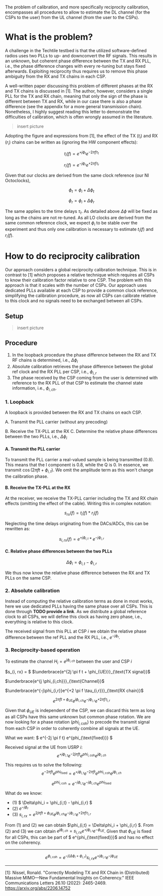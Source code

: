 The problem of calibration, and more specifically reciprocity calibration, encompasses all procedures to allow to estimate the DL channel (for the CSPs to the user) from the UL channel (from the user to the CSPs).

# What is the problem?

A challenge in the Techtile testbed is that the utilized software-defined radios uses two PLLs to up- and downconvert the RF signals. This results in an unknown, but coherent phase difference between the TX and RX PLL, i.e., the phase difference changes with every re-tuning but stays fixed afterwards.
Exploiting reciprocity thus requires us to remove this phase ambiguity from the RX and TX chains in each CSP.

A well-written paper discussing this problem of different phases at the RX and TX chains is discussed in [1]. The author, however, considers a single PLL for the TX and RX chain, meaning that only the sign of the phase is different between TX and RX, while in our case there is also a phase difference (see the appendix for a more general transmission chain).
Nonetheless, I highly suggest reading this letter to demonstrate the difficulties of calibration, which is often wrongly assumed in the literature. 

> insert picture

Adopting the figure and expressions from [1], the effect of the TX ($t_i$) and RX ($r_i$) chains can be written as (ignoring the HW component effects):

$$t_i(f) = e^{+j\phi_t}  e^{-2 \pi f \tau_t}$$

$$r_i(f) = e^{-j\phi_r}  e^{+2 \pi f \tau_r}$$

Given that our clocks are derived from the same clock reference (our NI Octoclocks), 

$$\phi_t = \phi_i + \Delta\phi_t$$

$$\phi_r = \phi_i + \Delta\phi_r$$

The same applies to the time delays $\tau_t$. As detailed above $\Delta\phi$ will be fixed as long as the chains are not re-tuned. As all LO clocks are derived from the same common reference clock, we expect $\phi_i$ to be stable over the experiment and thus only one calibration is necessary to estimate $t_i(f)$ and $r_i(f)$.


# How to do reciprocity calibration
Our approach considers a global reciprocity calibration technique. This is in contrast to [1] which proposes a relative technique which requires all CSPs to know their calibration factor relative to one CSP.
The problem with this approach is that it scales with the number of CSPs. Our approach uses dedicated PLLs available at each CSP to provide a common clock reference, simplifying the calibration procedure, as now all CSPs can calibrate relative to this clock and no signals need to be exchanged between all CSPs.

## Setup

> insert picture


## Procedure

1. In the loopback procedure the phase difference between the RX and TX RF chains is determined, i.e., $\Delta\phi_i$
2. Absolute calibration retrieves the phase difference between the global ref clock and the RX PLL per CSP, i.e., $\phi_{i,r}$
3. The phase received by the CSP coming from the user is determined with reference to the RX PLL of that CSP to estimate the channel state information, i.e.,  $\phi_{i,ch}$. 

### 1. Loopback

A loopback is provided between the RX and TX chains on each CSP. 

A. Transmit the PLL carrier (without any precoding)

B. Receive the TX-PLL at the RX
C. Determine the relative phase differences between the two PLLs, i.e., $\Delta\phi_i$

#### A. Transmit the PLL carrier

To transmit the PLL carrier a real-valued sample is being transmitted (0.8). This means that the I component is 0.8, while the Q is 0.
In essence, we transmit $\cos(2 \pi f t + \phi_{i,t})$. We omit the amplitude term as this won't change the calibration phase.

#### B. Receive the TX-PLL at the RX
At the receiver, we receive the TX-PLL carrier including the TX and RX chain effects (omitting the effect of the cable). Writing this in complex notation:

$$s_{rx}(f) = t_i(f) *  r_i(f)$$

Neglecting the time delays originating from the DACs/ADCs, this can be rewritten as:

$$s_{i,rx}(f) = e^{+j\phi_{i,t}} *  e^{-j\phi_{i,r}}$$

#### C. Relative phase differences between the two PLLs 

$$ \Delta\phi_i = \phi_{i,t} - \phi_{i,r} $$

We thus now know the relative phase difference between the RX and TX PLLs on the same CSP.

### 2. Absolute calibration

Instead of computing the relative calibration terms as done in most works, here we use dedicated PLLs having the same phase over all CSPs. This is done through **TODO provide a link**.
As we distribute a global reference clock to all CSPs, we will define this clock as having zero phase, i.e., everything is relative to this clock.

The received signal from this PLL at CSP $i$ we obtain the relative phase difference between the ref PLL and the RX PLL, i.e., $e^{-j\phi_r}$.

### 3. Reciprocity-based operation

To estimate the channel $H_i=e^{j \phi_{i,ch}}$ between the user and CSP $i$

$s_{i, rx} = $
$\underbrace{e^{2j \pi f t + \phi_{UE}}}_{\text{TX signal}}$ 

$\underbrace{e^{j \phi_{i,ch}}}_{\text{Channel}}$ 

$\underbrace{e^{-j\phi_{i,r}}e^{+2 \pi f \tau_{i,r}}}_{\text{RX chain}}$



 $$ e^{2 \pi f t + \phi_{UE}} e^{j \phi_{i,ch}} e^{-j\phi_{i,r}}e^{+2 \pi f \tau_{i,r}} $$


 Given that $\phi_{UE}$ is independent of the CSP, we can discard this term as long as all CSPs have this same unknown but common phase rotation.
We are now looking for a phase rotation ($phi_{i,\text{coh}}$) to precode the transmit signal from each CSP in order to coherently combine all signals at the UE.

What we want: $ e^{-2j \pi f t}  e^{phi_{\text{fixed}}} $

Received signal at the UE from USRP $i$: 
$$e^{+j\phi_{i,t}}  e^{-2j \pi f t} e^{phi_{i,\text{coh}}} e^{j \phi_{i,ch}}$$

This requires us to solve the following:
$$e^{-2 \pi f t}  e^{phi_{\text{fixed}}} = e^{+j\phi_{i,t}}  e^{-2 \pi f t} e^{phi_{i,\text{coh}}} e^{j \phi_{i,ch}}$$

$$ e^{phi_{i,\text{coh}}} = e^{-j\phi_{i,t}} e^{-j \phi_{i,ch}}  e^{phi_{\text{fixed}}} $$

What do we know:
- (1) $ \Delta\phi_i = \phi_{i,t} - \phi_{i,r} $
- (2) $e^{-j\phi_r}$
- (3) $s_{i, rx} = e^{2j \pi f t + \phi_{UE}} e^{j \phi_{i,ch}} e^{-j\phi_{i,r}}e^{+2 \pi f \tau_{i,r}}$

From (1) and (2) we can obtain $\phi_{i,t} = \Delta\phi_i + \phi_{i,r} $. From (2) and (3) we can obtain $e^{j \phi_{i,ch}}=s_{i, rx} e^{+j\phi_{i,r}} e^{-\phi_{UE}}$.
Given that $\phi_{UE}$ is fixed for all CSPs, this can be part of $ e^{phi_{\text{fixed}}}$ and has no effect on the coherency.

---

$$ e^{\phi_{i,\text{coh}}} = e^{-j(\Delta\phi_i + \phi_{i,r})} s_{i, rx} e^{+j\phi_{i,r}} e^{-j\phi_{UE}} $$

---

[1]:  Nissel, Ronald. "Correctly Modeling TX and RX Chain in (Distributed) Massive MIMO—New Fundamental Insights on Coherency." IEEE Communications Letters 26.10 (2022): 2465-2469. https://arxiv.org/abs/2206.14752

